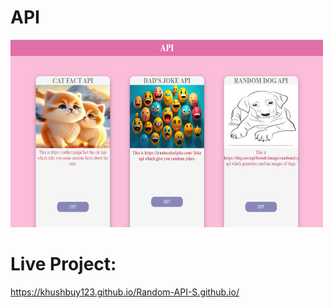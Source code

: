 # API 

<span>
<img src="Screenshot (115).png" width ="500px" height="300px">
</span>

# Live Project:
https://khushbuy123.github.io/Random-API-S.github.io/
